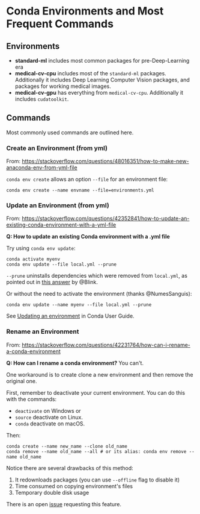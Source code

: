 # Conda Environments and Most Frequent Commands

## Environments

* **standard-ml** includes most common packages for pre-Deep-Learning era
* **medical-cv-cpu** includes most of the `standard-ml` packages. Additionally it includes Deep Learning Computer Vision packages, and packages for working medical images.
* **medical-cv-gpu** has everything from  `medical-cv-cpu`. Additionally it includes `cudatoolkit`.

## Commands

Most commonly used commands are outlined here.

### Create an Environment (from yml)

From: https://stackoverflow.com/questions/48016351/how-to-make-new-anaconda-env-from-yml-file

`conda env create` allows an option `--file` for an environment file:

```{shell}
conda env create --name envname --file=environments.yml
```

### Update an Environment (from yml)

From: https://stackoverflow.com/questions/42352841/how-to-update-an-existing-conda-environment-with-a-yml-file

**Q: How to update an existing Conda environment with a .yml file**

Try using `conda env update`:

```
conda activate myenv
conda env update --file local.yml --prune
```

`--prune` uninstalls dependencies which were removed from `local.yml`, as pointed out in [this answer](https://stackoverflow.com/a/54825300/2261298) by @Blink.

Or without the need to activate the environment (thanks @NumesSanguis):

```
conda env update --name myenv --file local.yml --prune
```

See [Updating an environment](https://docs.conda.io/projects/conda/en/latest/user-guide/tasks/manage-environments.html?highlight=prune#updating-an-environment) in Conda User Guide.

### Rename an Environment

From: https://stackoverflow.com/questions/42231764/how-can-i-rename-a-conda-environment

**Q: How can I rename a conda environment?**
You can't.

One workaround is to create clone a new environment and then remove the original one.

First, remember to deactivate your current environment. You can do this with the commands:

* `deactivate` on Windows or
* `source` deactivate on Linux.
* `conda`  deactivate on macOS.

Then:

```{shell}
conda create --name new_name --clone old_name
conda remove --name old_name --all # or its alias: conda env remove --name old_name
```

Notice there are several drawbacks of this method:

1. It redownloads packages (you can use `--offline` flag to disable it)
2. Time consumed on copying environment's files
3. Temporary double disk usage

There is an open [issue](https://github.com/conda/conda/issues/3097) requesting this feature.
